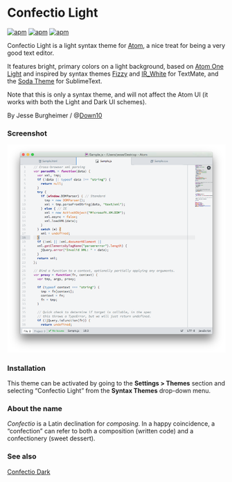 # Confectio Light

[![apm](https://img.shields.io/apm/v/vim-mode.svg)](https://github.com/Down10/confectio-light-syntax) [![apm](https://img.shields.io/apm/dm/vim-mode.svg)](https://github.com/Down10/confectio-light-syntax) [![apm](https://img.shields.io/apm/l/vim-mode.svg)](https://github.com/Down10/confectio-light-syntax/LICENSE.md)

Confectio Light is a light syntax theme for [Atom](http://atom.io/), a nice treat for being a very good text editor.

It features bright, primary colors on a light background, based on [Atom One Light][atomonelight] and inspired by syntax themes [Fizzy][fizzy] and [IR_White][irw] for TextMate, and the [Soda Theme][soda] for SublimeText.

Note that this is only a syntax theme, and will not affect the Atom UI (it works with both the Light and Dark UI schemes).

By Jesse Burgheimer / @[Down10](https://github.com/down10)


### Screenshot

![Confectio Light syntax theme screenshot](https://raw.githubusercontent.com/Down10/Confectio/master/Confectio%20Light%20Screenshot.png)


### Installation

This theme can be activated by going to the __Settings > Themes__ section and selecting “Confectio Light” from the __Syntax Themes__ drop-down menu.


### About the name

_Confectio_ is a Latin declination for _composing_. In a happy coincidence, a “confection” can refer to both a composition (written code) and a confectionery (sweet dessert).


### See also

[Confectio Dark](https://github.com/Down10/Confectio/tree/master/confectio-dark-syntax)


[atomonelight]: https://github.com/atom/one-light-syntax
[fizzy]: https://github.com/jglovier/fizzy
[irw]: http://blog.toddwerth.com/entries/3
[soda]: https://github.com/buymeasoda/soda-theme
